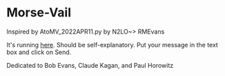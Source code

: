 # Morse-Vail

Inspired by AtoMV_2022APR11.py by N2LO~> RMEvans

It's running [here](https://csb-k8gg3r.netlify.app/). Should be self-explanatory. Put your message in the text box and click on Send.

Dedicated to Bob Evans, Claude Kagan, and Paul Horowitz
